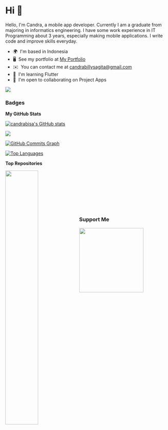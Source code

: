 Hi 👋 
====================================
<!-- 
Mobile Apps Developer
--------------------- -->

Hello, I'm Candra, a mobile app developer. Currently I am a graduate from majoring in informatics engineering. I have some work experience in IT Programming about 3 years, especially making mobile applications. I write code and improve skills everyday.

* 🌍  I'm based in Indonesia
* 🖥️  See my portfolio at [My Portfolio](http://github.com/candrabisa)
* ✉️  You can contact me at [candrabillysagita@gmail.com](mailto:candrabillysagita@gmail.com)
* 🧠  I'm learning Flutter
* 🤝  I'm open to collaborating on Project Apps

<a href="https://www.github.com/candrabisa" target="_blank" rel="noreferrer"><img
src="https://img.shields.io/github/followers/candrabisa?logo=github&style=for-the-badge&color=0891b2&labelColor=181824" /></a>

<!-- ### Skills

<p align="left">
<a href="https://www.oracle.com/java/" target="_blank" rel="noreferrer"><img src="https://raw.githubusercontent.com/danielcranney/readme-generator/main/public/icons/skills/java-colored.svg" width="36" height="36" alt="Java" /></a>
<a href="https://dart.dev/" target="_blank" rel="noreferrer"><img src="https://raw.githubusercontent.com/danielcranney/readme-generator/main/public/icons/skills/dart-colored.svg" width="36" height="36" alt="Dart" /></a>
<a href="https://www.php.net/" target="_blank" rel="noreferrer"><img src="https://raw.githubusercontent.com/danielcranney/readme-generator/main/public/icons/skills/php-colored.svg" width="36" height="36" alt="PHP" /></a>
<a href="https://firebase.google.com/" target="_blank" rel="noreferrer"><img src="https://raw.githubusercontent.com/danielcranney/readme-generator/main/public/icons/skills/firebase-colored.svg" width="36" height="36" alt="Firebase" /></a>
<a href="https://www.mysql.com/" target="_blank" rel="noreferrer"><img src="https://raw.githubusercontent.com/danielcranney/readme-generator/main/public/icons/skills/mysql-colored.svg" width="36" height="36" alt="MySQL" /></a>
<a href="https://flutter.dev/" target="_blank" rel="noreferrer"><img src="https://raw.githubusercontent.com/danielcranney/readme-generator/main/public/icons/skills/flutter-colored.svg" width="36" height="36" alt="Flutter" /></a>
<a href="https://laravel.com/" target="_blank" rel="noreferrer"><img src="https://raw.githubusercontent.com/danielcranney/readme-generator/main/public/icons/skills/laravel-colored.svg" width="36" height="36" alt="Lavarel" /></a>
<a href="https://www.figma.com/" target="_blank" rel="noreferrer"><img src="https://raw.githubusercontent.com/danielcranney/readme-generator/main/public/icons/skills/figma-colored.svg" width="36" height="36" alt="Figma" /></a>
</p> -->


### Badges

<b>My GitHub Stats</b>

<a href="http://www.github.com/candrabisa"><img src="https://github-readme-stats.vercel.app/api?username=candrabisa&show_icons=true&hide=&count_private=true&title_color=10b981&text_color=ffffff&icon_color=0891b2&bg_color=181824&hide_border=true&show_icons=true" alt="candrabisa's GitHub stats" /></a>

<a href="http://www.github.com/candrabisa"><img src="https://github-readme-streak-stats.herokuapp.com/?user=candrabisa&stroke=ffffff&background=181824&ring=10b981&fire=10b981&currStreakNum=ffffff&currStreakLabel=10b981&sideNums=ffffff&sideLabels=ffffff&dates=ffffff&hide_border=true" /></a>

<a href="http://www.github.com/candrabisa"><img src="https://activity-graph.herokuapp.com/graph?username=candrabisa&bg_color=181824&color=ffffff&line=0891b2&point=ffffff&area_color=181824&area=true&hide_border=true&custom_title=GitHub%20Commits%20Graph" alt="GitHub Commits Graph" /></a>

<a href="https://github.com/candrabisa" align="left"><img src="https://github-readme-stats.vercel.app/api/top-langs/?username=candrabisa&langs_count=10&title_color=10b981&text_color=ffffff&icon_color=0891b2&bg_color=181824&hide_border=true&locale=en&custom_title=Top%20%Languages" alt="Top Languages" /></a>

<b>Top Repositories</b>

<div width="100%" align="center"><a href="https://github.com/candrabisa/kedai" align="left"><img align="left" width="45%" src="https://github-readme-stats.vercel.app/api/pin/?username=candrabisa&repo=kedai&title_color=10b981&text_color=ffffff&icon_color=0891b2&bg_color=181824&hide_border=true&locale=en" /></a></div><br /><br /><br /><br /><br /><br /><br />

### Support Me

<a href="https://www.buymeacoffee.com/candrabisa"><img src="https://cdn.buymeacoffee.com/buttons/v2/default-yellow.png" width="200" /></a>

<!-- ### Hi there 👋

<!--
**candrabisa/candrabisa** is a ✨ _special_ ✨ repository because its `README.md` (this file) appears on your GitHub profile.

Here are some ideas to get you started:

- 🔭 I’m currently working on ...
- 🌱 I’m currently learning ...
- 👯 I’m looking to collaborate on ...
- 🤔 I’m looking for help with ...
- 💬 Ask me about ...
- 📫 How to reach me: ...
- 😄 Pronouns: ...
- ⚡ Fun fact: ...
-->

